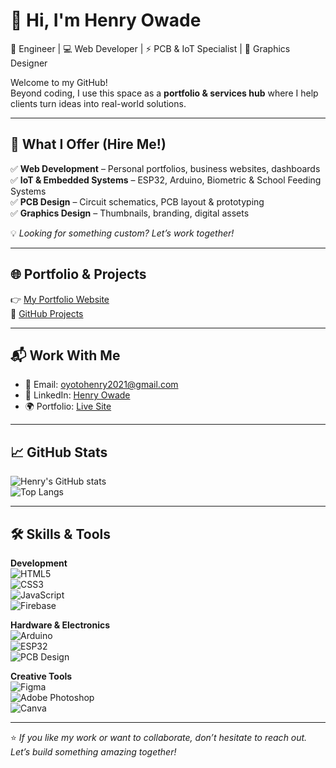 # 👋 Hi, I'm Henry Owade  

🚀 Engineer | 💻 Web Developer | ⚡ PCB & IoT Specialist | 🎨 Graphics Designer  

Welcome to my GitHub!  
Beyond coding, I use this space as a **portfolio & services hub** where I help clients turn ideas into real-world solutions.  

---

## 💼 What I Offer (Hire Me!)  
✅ **Web Development** – Personal portfolios, business websites, dashboards  
✅ **IoT & Embedded Systems** – ESP32, Arduino, Biometric & School Feeding Systems  
✅ **PCB Design** – Circuit schematics, PCB layout & prototyping  
✅ **Graphics Design** – Thumbnails, branding, digital assets  

💡 *Looking for something custom? Let’s work together!*  

---

## 🌐 Portfolio & Projects  
👉 [My Portfolio Website](https://HenryOwade.github.io/my_portfolio/)  
📂 [GitHub Projects](https://github.com/HenryOwade?tab=repositories)  

---

## 📬 Work With Me  
- 📧 Email: [oyotohenry2021@gmail.com](mailto:oyotohenry2021@gmail.com)  
- 💼 LinkedIn: [Henry Owade](https://www.linkedin.com/in/henry-owade)  
- 🌍 Portfolio: [Live Site](https://HenryOwade.github.io/my_portfolio/)  

---

## 📈 GitHub Stats  
![Henry's GitHub stats](https://github-readme-stats.vercel.app/api?username=HenryOwade&show_icons=true&theme=tokyonight)  
![Top Langs](https://github-readme-stats.vercel.app/api/top-langs/?username=HenryOwade&layout=compact&theme=tokyonight)  

---

## 🛠️ Skills & Tools  
**Development**  
![HTML5](https://img.shields.io/badge/HTML5-E34F26?style=for-the-badge&logo=html5&logoColor=white)  
![CSS3](https://img.shields.io/badge/CSS3-1572B6?style=for-the-badge&logo=css3&logoColor=white)  
![JavaScript](https://img.shields.io/badge/JavaScript-F7DF1E?style=for-the-badge&logo=javascript&logoColor=black)  
![Firebase](https://img.shields.io/badge/Firebase-FFCA28?style=for-the-badge&logo=firebase&logoColor=black)  

**Hardware & Electronics**  
![Arduino](https://img.shields.io/badge/Arduino-00979D?style=for-the-badge&logo=arduino&logoColor=white)  
![ESP32](https://img.shields.io/badge/ESP32-000000?style=for-the-badge&logo=espressif&logoColor=white)  
![PCB Design](https://img.shields.io/badge/PCB%20Design-009688?style=for-the-badge&logo=circuitverse&logoColor=white)  

**Creative Tools**  
![Figma](https://img.shields.io/badge/Figma-F24E1E?style=for-the-badge&logo=figma&logoColor=white)  
![Adobe Photoshop](https://img.shields.io/badge/Photoshop-31A8FF?style=for-the-badge&logo=adobephotoshop&logoColor=white)  
![Canva](https://img.shields.io/badge/Canva-00C4CC?style=for-the-badge&logo=canva&logoColor=white)  

---

⭐️ *If you like my work or want to collaborate, don’t hesitate to reach out. Let’s build something amazing together!*
